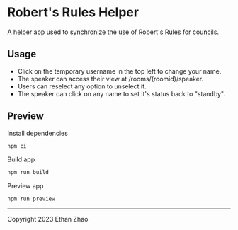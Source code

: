 # Robert's Rules Helper

A helper app used to synchronize the use of Robert's Rules for councils.

## Usage

- Click on the temporary username in the top left to change your name.
- The speaker can access their view at /rooms/(roomid)/speaker.
- Users can reselect any option to unselect it.
- The speaker can click on any name to set it's status back to "standby".

## Preview

Install dependencies
```bash
npm ci
```

Build app
```bash
npm run build
```

Preview app
```bash
npm run preview
```

---

Copyright 2023 Ethan Zhao
